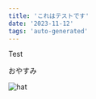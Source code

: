 ```yaml
---
title: 'これはテストです'
date: '2023-11-12'
tags: 'auto-generated'
---
```


Test

おやすみ

![hat](https://github.com/ly-nld/blog/assets/38471793/2fddb79c-2d7d-4982-b93a-da1f35e49589)
